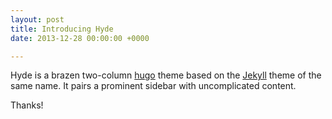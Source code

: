 ```yaml
---
layout: post
title: Introducing Hyde
date: 2013-12-28 00:00:00 +0000

---
```

Hyde is a brazen two-column [hugo](https://gohugo.io) theme based on the [Jekyll](http://jekyllrb.com) theme of the same name.
It pairs a prominent sidebar with uncomplicated content.

Thanks!